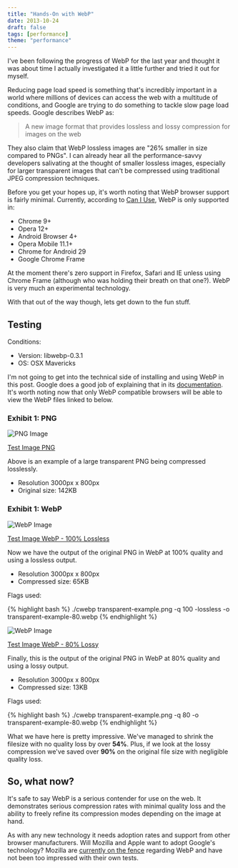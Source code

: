 ```yaml
---
title: "Hands-On with WebP"
date: 2013-10-24
draft: false
tags: [performance]
theme: "performance"
---
```


I've been following the progress of WebP for the last year and thought it was about time I actually investigated it a little further and tried it out for myself. 

Reducing page load speed is something that's incredibly important in a world where millions of devices can access the web with a multitude of conditions, and Google are trying to do something to tackle slow page load speeds. Google describes WebP as: 

> A new image format that provides lossless and lossy compression for images on the web

They also claim that WebP lossless images are "26% smaller in size compared to PNGs". I can already hear all the performance-savvy developers salivating at the thought of smaller lossless images, especially for larger transparent images that can't be compressed using traditional JPEG compression techniques.

Before you get your hopes up, it's worth noting that WebP browser support is fairly minimal. Currently, according to [Can I Use](http://caniuse.com/webp), WebP is only supported in:

* Chrome 9+
* Opera 12+
* Android Browser 4+
* Opera Mobile 11.1+
* Chrome for Android 29
* Google Chrome Frame

At the moment there's zero support in Firefox, Safari and IE unless using Chrome Frame (although who was holding their breath on that one?). WebP is very much an experimental technology. 

With that out of the way though, lets get down to the fun stuff.

## Testing

Conditions:

* Version: libwebp-0.3.1
* OS: OSX Mavericks

I'm not going to get into the technical side of installing and using WebP in this post. Google does a good job of explaining that in its [documentation](https://developers.google.com/speed/webp/download). It's worth noting now that only WebP compatible browsers will be able to view the WebP files linked to below.

### Exhibit 1: PNG

<img src="/images/articles/hands-on-webp/transparent-example.png" alt="PNG Image" />

[Test Image PNG](/images/articles/hands-on-webp/transparent-example.png)

Above is an example of a large transparent PNG being compressed losslessly.

* Resolution 3000px x 800px
* Original size: 142KB

### Exhibit 1: WebP

<img src="/images/articles/hands-on-webp/transparent-example.webp" alt="WebP Image" />

[Test Image WebP - 100% Lossless](/images/articles/hands-on-webp/transparent-example.webp)

Now we have the output of the original PNG in WebP at 100% quality and using a lossless output.

* Resolution 3000px x 800px
* Compressed size: 65KB

Flags used:

{% highlight bash %}
./cwebp transparent-example.png -q 100 -lossless -o transparent-example-80.webp
{% endhighlight %}

<img src="/images/articles/hands-on-webp/transparent-example-80.webp" alt="WebP Image" />

[Test Image WebP - 80% Lossy](/images/articles/hands-on-webp/transparent-example-80.webp)

Finally, this is the output of the original PNG in WebP at 80% quality and using a lossy output.

* Resolution 3000px x 800px
* Compressed size: 13KB

Flags used:

{% highlight bash %}
./cwebp transparent-example.png -q 80 -o transparent-example-80.webp
{% endhighlight %}

What we have here is pretty impressive. We've managed to shrink the filesize with no quality loss by over **54%**. Plus, if we look at the lossy compression we've saved over **90%** on the original file size with negligible quality loss.

## So, what now?

It's safe to say WebP is a serious contender for use on the web. It demonstrates serious compression rates with minimal quality loss and the ability to freely refine its compression modes depending on the image at hand.

As with any new technology it needs adoption rates and support from other browser manufacturers. Will Mozilla and Apple want to adopt Google's technology? Mozilla are [currently on the fence](http://news.cnet.com/8301-1023_3-57608064-93/mozilla-unimpressed-with-googles-web-photo-standard/) regarding WebP and have not been too impressed with their own tests. 